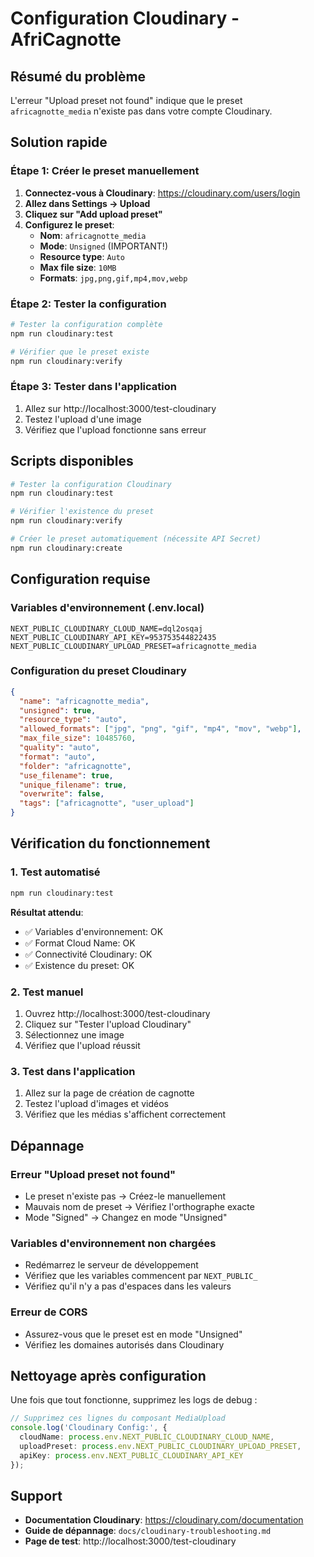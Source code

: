 # Configuration Cloudinary - AfriCagnotte

## Résumé du problème

L'erreur "Upload preset not found" indique que le preset `africagnotte_media` n'existe pas dans votre compte Cloudinary.

## Solution rapide

### Étape 1: Créer le preset manuellement

1. **Connectez-vous à Cloudinary**: https://cloudinary.com/users/login
2. **Allez dans Settings → Upload**
3. **Cliquez sur "Add upload preset"**
4. **Configurez le preset**:
   - **Nom**: `africagnotte_media`
   - **Mode**: `Unsigned` (IMPORTANT!)
   - **Resource type**: `Auto`
   - **Max file size**: `10MB`
   - **Formats**: `jpg,png,gif,mp4,mov,webp`

### Étape 2: Tester la configuration

```bash
# Tester la configuration complète
npm run cloudinary:test

# Vérifier que le preset existe
npm run cloudinary:verify
```

### Étape 3: Tester dans l'application

1. Allez sur http://localhost:3000/test-cloudinary
2. Testez l'upload d'une image
3. Vérifiez que l'upload fonctionne sans erreur

## Scripts disponibles

```bash
# Tester la configuration Cloudinary
npm run cloudinary:test

# Vérifier l'existence du preset
npm run cloudinary:verify

# Créer le preset automatiquement (nécessite API Secret)
npm run cloudinary:create
```

## Configuration requise

### Variables d'environnement (.env.local)

```env
NEXT_PUBLIC_CLOUDINARY_CLOUD_NAME=dql2osqaj
NEXT_PUBLIC_CLOUDINARY_API_KEY=953753544822435
NEXT_PUBLIC_CLOUDINARY_UPLOAD_PRESET=africagnotte_media
```

### Configuration du preset Cloudinary

```json
{
  "name": "africagnotte_media",
  "unsigned": true,
  "resource_type": "auto",
  "allowed_formats": ["jpg", "png", "gif", "mp4", "mov", "webp"],
  "max_file_size": 10485760,
  "quality": "auto",
  "format": "auto",
  "folder": "africagnotte",
  "use_filename": true,
  "unique_filename": true,
  "overwrite": false,
  "tags": ["africagnotte", "user_upload"]
}
```

## Vérification du fonctionnement

### 1. Test automatisé
```bash
npm run cloudinary:test
```

**Résultat attendu**:
- ✅ Variables d'environnement: OK
- ✅ Format Cloud Name: OK  
- ✅ Connectivité Cloudinary: OK
- ✅ Existence du preset: OK

### 2. Test manuel
1. Ouvrez http://localhost:3000/test-cloudinary
2. Cliquez sur "Tester l'upload Cloudinary"
3. Sélectionnez une image
4. Vérifiez que l'upload réussit

### 3. Test dans l'application
1. Allez sur la page de création de cagnotte
2. Testez l'upload d'images et vidéos
3. Vérifiez que les médias s'affichent correctement

## Dépannage

### Erreur "Upload preset not found"
- Le preset n'existe pas → Créez-le manuellement
- Mauvais nom de preset → Vérifiez l'orthographe exacte
- Mode "Signed" → Changez en mode "Unsigned"

### Variables d'environnement non chargées
- Redémarrez le serveur de développement
- Vérifiez que les variables commencent par `NEXT_PUBLIC_`
- Vérifiez qu'il n'y a pas d'espaces dans les valeurs

### Erreur de CORS
- Assurez-vous que le preset est en mode "Unsigned"
- Vérifiez les domaines autorisés dans Cloudinary

## Nettoyage après configuration

Une fois que tout fonctionne, supprimez les logs de debug :

```typescript
// Supprimez ces lignes du composant MediaUpload
console.log('Cloudinary Config:', {
  cloudName: process.env.NEXT_PUBLIC_CLOUDINARY_CLOUD_NAME,
  uploadPreset: process.env.NEXT_PUBLIC_CLOUDINARY_UPLOAD_PRESET,
  apiKey: process.env.NEXT_PUBLIC_CLOUDINARY_API_KEY
});
```

## Support

- **Documentation Cloudinary**: https://cloudinary.com/documentation
- **Guide de dépannage**: `docs/cloudinary-troubleshooting.md`
- **Page de test**: http://localhost:3000/test-cloudinary
